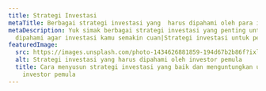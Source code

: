 ```yaml
---
title: Strategi Investasi
metaTitle: Berbagai strategi investasi yang  harus dipahami oleh para investor
metaDescription: Yuk simak berbagai strategi investasi yang penting untuk
  dipahami agar investasi kamu semakin cuan|Strategi investasi untuk pemula
featuredImage:
  src: https://images.unsplash.com/photo-1434626881859-194d67b2b86f?ixlib=rb-1.2.1&ixid=MnwxMjA3fDB8MHxzZWFyY2h8NHx8aW52ZXN0bWVudCUyMHN0cmF0ZWd5fGVufDB8fDB8fA%3D%3D&auto=format&fit=crop&w=500&q=60
  alt: Strategi investasi yang harus dipahami oleh investor pemula
  title: Cara menyusun strategi investasi yang baik dan menguntungkan untuk para
    investor pemula
---
```

